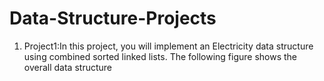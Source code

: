 # Data-Structure-Projects

1) Project1:In this project, you will implement an Electricity data structure using combined sorted linked 
lists. The following figure shows the overall data structure
